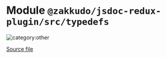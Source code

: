 # Module `@zakkudo/jsdoc-redux-plugin/src/typedefs`

![category:other](https://img.shields.io/badge/category-other-blue.svg?style=flat-square)



[Source file](../node_modules/@zakkudo/jsdoc-redux-plugin/src/typedefs.js)
